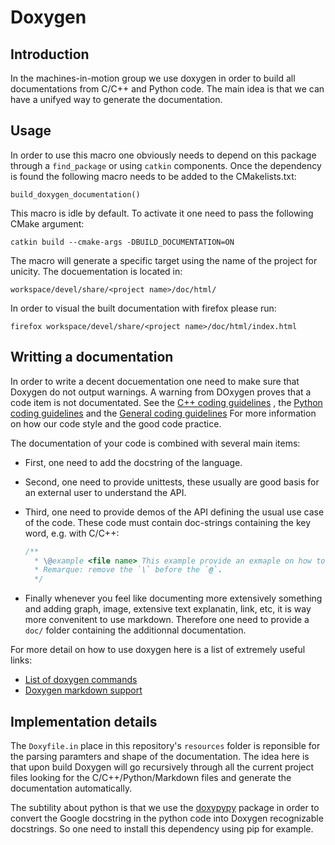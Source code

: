 Doxygen
=======

## Introduction

In the machines-in-motion group we use doxygen in order to build all
documentations from C/C++ and Python code.
The main idea is that we can have a unifyed way to generate the documentation.

## Usage

In order to use this macro one obviously needs to depend on this package through
a `find_package` or using `catkin` components.
Once the dependency is found the following macro needs to be added to the
CMakelists.txt:

    build_doxygen_documentation()

This macro is idle by default. To activate it one need to pass the following
CMake argument:

    catkin build --cmake-args -DBUILD_DOCUMENTATION=ON

The macro will generate a specific target using the name of the project for
unicity. The docuementation is located in:

    workspace/devel/share/<project name>/doc/html/

In order to visual the built documentation with firefox please run:

    firefox workspace/devel/share/<project name>/doc/html/index.html

## Writting a documentation

In order to write a decent docuementation one need to make sure that Doxygen
do not output warnings. A warning from DOxygen proves that a code item is not
documentated. See the 
[C++ coding guidelines](https://machines-in-motion.github.io/code_documentation/ci_example_cpp/coding_guidelines_1.html)
, the
[Python coding guidelines](https://machines-in-motion.github.io/code_documentation/ci_example_python/coding_guidelines_1.html)
and the
[General coding guidelines](https://machines-in-motion.github.io/code_documentation/ci_example_cpp/coding_guidelines_0.html)
For more information on how our code style and the good code practice.

The documentation of your code is combined with several main items:

- First, one need to add the docstring of the language.
- Second, one need to provide unittests, these usually are good basis for an
external user to understand the API.
- Third, one need to provide demos of the API defining the usual use case of the
code. These code must contain doc-strings containing the key word, e.g. with
C/C++:

    ```C++
    /** 
      * \@example <file name> This example provide an exmaple on how to use ...
      * Remarque: remove the `\` before the `@`.
      */
    ```

- Finally whenever you feel like documenting more extensively something and
adding graph, image, extensive text explanatin, link, etc, it is way more
convenitent to use markdown. Therefore one need to provide a `doc/` folder
containing the additionnal documentation.

For more detail on how to use doxygen here is a list of extremely useful links:
- [List of doxygen commands](http://doxygen.nl/manual/commands.html)
- [Doxygen markdown support](http://doxygen.nl/manual/markdown.html#markdown_dox)

## Implementation details

The `Doxyfile.in` place in this repository's `resources` folder is reponsible
for the parsing paramters and shape of the documentation. The idea here is that
upon build Doxygen will go recursively through all the current project files
looking for the C/C++/Python/Markdown files and generate the documentation
automatically.

The subtility about python is that we use the
[doxypypy](https://github.com/Feneric/doxypypy) package in order to convert the
Google docstring in the python code into Doxygen recognizable docstrings.
So one need to install this dependency using pip for example.
